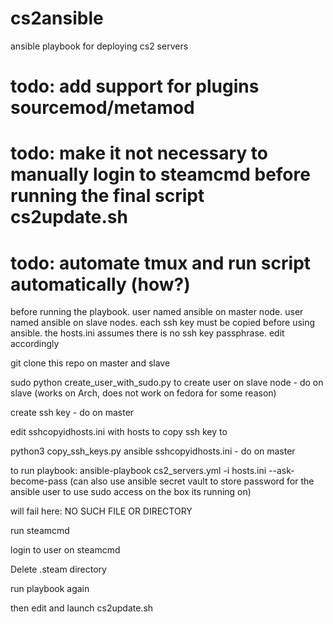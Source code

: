# cs2ansible
ansible playbook for deploying cs2 servers
 
  
  # todo: add support for plugins sourcemod/metamod
  # todo: make it not necessary to manually login to steamcmd before running the final script cs2update.sh
  # todo: automate tmux and run script automatically (how?)


before running the playbook. user named ansible on master node. user named ansible on slave nodes. each ssh key must be copied before using ansible. the hosts.ini assumes there is no ssh key passphrase. edit accordingly

git clone this repo on master and slave

sudo python create_user_with_sudo.py to create user on slave node -  do on slave (works on Arch, does not work on fedora for some reason)

create ssh key - do on master

edit sshcopyidhosts.ini with hosts to copy ssh key to

python3 copy_ssh_keys.py ansible sshcopyidhosts.ini -  do on master

to run playbook: ansible-playbook cs2_servers.yml -i hosts.ini --ask-become-pass
(can also use ansible secret vault to store password for the ansible user to use sudo access on the box its running on)

will fail here: NO SUCH FILE OR DIRECTORY

run steamcmd

login to user on steamcmd

Delete .steam directory

run playbook again

then edit and launch cs2update.sh


